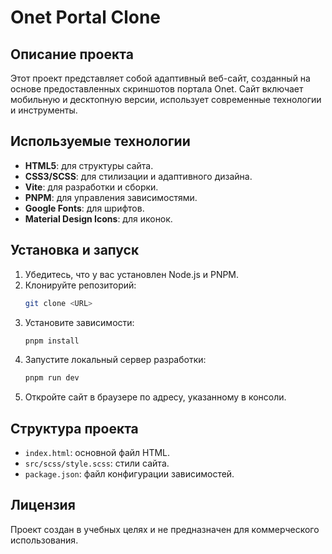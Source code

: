 # Onet Portal Clone

## Описание проекта
Этот проект представляет собой адаптивный веб-сайт, созданный на основе предоставленных скриншотов портала Onet. Сайт включает мобильную и десктопную версии, использует современные технологии и инструменты.

## Используемые технологии
- **HTML5**: для структуры сайта.
- **CSS3/SCSS**: для стилизации и адаптивного дизайна.
- **Vite**: для разработки и сборки.
- **PNPM**: для управления зависимостями.
- **Google Fonts**: для шрифтов.
- **Material Design Icons**: для иконок.

## Установка и запуск
1. Убедитесь, что у вас установлен Node.js и PNPM.
2. Клонируйте репозиторий:
   ```bash
   git clone <URL>
   ```
3. Установите зависимости:
   ```bash
   pnpm install
   ```
4. Запустите локальный сервер разработки:
   ```bash
   pnpm run dev
   ```
5. Откройте сайт в браузере по адресу, указанному в консоли.

## Структура проекта
- `index.html`: основной файл HTML.
- `src/scss/style.scss`: стили сайта.
- `package.json`: файл конфигурации зависимостей.

## Лицензия
Проект создан в учебных целях и не предназначен для коммерческого использования.
